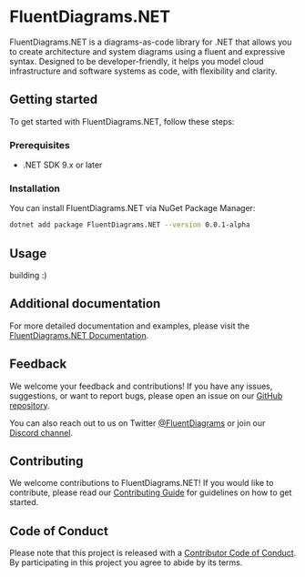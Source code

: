# FluentDiagrams.NET

FluentDiagrams.NET is a diagrams-as-code library for .NET that allows you to create architecture and system diagrams using a fluent and expressive syntax. Designed to be developer-friendly, it helps you model cloud infrastructure and software systems as code, with flexibility and clarity.

## Getting started

To get started with FluentDiagrams.NET, follow these steps:

### Prerequisites

- .NET SDK 9.x or later

### Installation

You can install FluentDiagrams.NET via NuGet Package Manager:

```bash
dotnet add package FluentDiagrams.NET --version 0.0.1-alpha
```

## Usage

building :)

## Additional documentation

For more detailed documentation and examples, please visit the [FluentDiagrams.NET Documentation](https://github.com/Vinicius-Evangelista/FluentDiagrams.NET).

## Feedback

We welcome your feedback and contributions! If you have any issues, suggestions, or want to report bugs, please open an issue on our [GitHub repository](https://github.com/Vinicius-Evangelista/FluentDiagrams.NET/issues).

You can also reach out to us on Twitter [@FluentDiagrams](https://twitter.com/FluentDiagrams) or join our [Discord channel](https://discord.gg/FluentDiagrams).

## Contributing

We welcome contributions to FluentDiagrams.NET! If you would like to contribute, please read our [Contributing Guide](CONTRIBUTING.md) for guidelines on how to get started.

## Code of Conduct

Please note that this project is released with a [Contributor Code of Conduct](CODE_OF_CONDUCT.md). By participating in this project you agree to abide by its terms.
